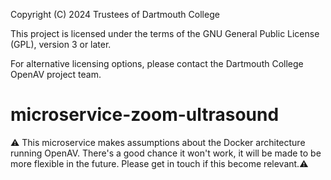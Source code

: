 Copyright (C) 2024 Trustees of Dartmouth College

This project is licensed under the terms of the GNU General Public License (GPL), version 3 or later.

For alternative licensing options, please contact the Dartmouth College OpenAV project team.

# microservice-zoom-ultrasound

:warning: This microservice makes assumptions about the Docker architecture running OpenAV. There's a good chance it won't work, it will be made to be more flexible in the future. Please get in touch if this become relevant.:warning:
